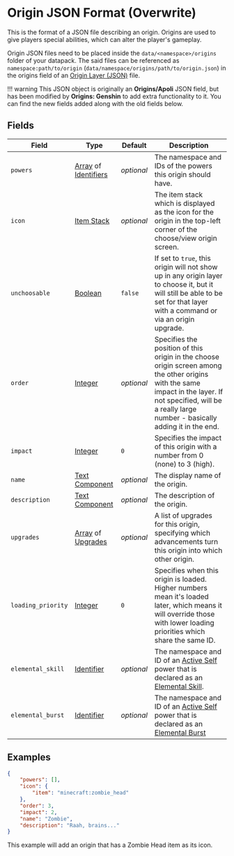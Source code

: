 # Origin JSON Format (Overwrite)
This is the format of a JSON file describing an origin. Origins are used to give players special abilities, which can alter the player's gameplay.

Origin JSON files need to be placed inside the `data/<namespace>/origins` folder of your datapack. The said files can be referenced as `namespace:path/to/origin` (`data/namespace/origins/path/to/origin.json`) in the origins field of an [Origin Layer (JSON)](https://origins.readthedocs.io/en/latest/json/origin_layer/) file.

!!! warning 
    This JSON object is originally an **Origins/Apoli** JSON field, but has been modified by **Origins: Genshin** to add extra functionality to it. You can find the new fields added along with the old fields below.

## Fields
| Field   | Type | Default    | Description |
|---------|------|------------|-------------|
|`powers`           |[Array](https://origins.readthedocs.io/en/latest/types/data_types/array/) of [Identifiers](https://origins.readthedocs.io/en/latest/types/data_types/identifier/)|*optional*|The namespace and IDs of the powers this origin should have.|
|`icon`             |[Item Stack](https://origins.readthedocs.io/en/latest/types/data_types/item_stack/)|*optional*|The item stack which is displayed as the icon for the origin in the top-left corner of the choose/view origin screen.|
|`unchoosable`      |[Boolean](https://origins.readthedocs.io/en/latest/types/data_types/boolean/)|`false`|If set to `true`, this origin will not show up in any origin layer to choose it, but it will still be able to be set for that layer with a command or via an origin upgrade.|
|`order`            |[Integer](<https://origins.readthedocs.io/en/latest/types/data_types/integer/>)|*optional*|Specifies the position of this origin in the choose origin screen among the other origins with the same impact in the layer. If not specified, will be a really large number - basically adding it in the end.|
|`impact`           |[Integer](<https://origins.readthedocs.io/en/latest/types/data_types/integer/>)|`0`|Specifies the impact of this origin with a number from 0 (none) to 3 (high).|
|`name`             |[Text Component](https://origins.readthedocs.io/en/latest/types/data_types/text_component/)|*optional*|The display name of the origin.|
|`description`      |[Text Component](https://origins.readthedocs.io/en/latest/types/data_types/text_component/)|*optional*|The description of the origin.|
|`upgrades`         |[Array](https://origins.readthedocs.io/en/latest/types/data_types/array/) of [Upgrades](https://origins.readthedocs.io/en/latest/json/upgrade/)|*optional*|A list of upgrades for this origin, specifying which advancements turn this origin into which other origin.|
|`loading_priority` |[Integer](<https://origins.readthedocs.io/en/latest/types/data_types/integer/>)|`0`|Specifies when this origin is loaded. Higher numbers mean it's loaded later, which means it will override those with lower loading priorities which share the same ID.|
|`elemental_skill`|[Identifier](https://origins.readthedocs.io/en/latest/types/data_types/identifier/)|*optional*|The namespace and ID of an [Active Self](../power_types/active_self.md) power that is declared as an [Elemental Skill](../data_types/elemental_skill.md).|
|`elemental_burst`|[Identifier](https://origins.readthedocs.io/en/latest/types/data_types/identifier/)|*optional*|The namespace and ID of an [Active Self](../power_types/active_self.md) power that is declared as an [Elemental Burst](../data_types/elemental_burst.md)|

## Examples
```json
{
    "powers": [],
    "icon": {
        "item": "minecraft:zombie_head"
    },
    "order": 3,
    "impact": 2,
    "name": "Zombie",
    "description": "Raah, brains..."
}
```
This example will add an origin that has a Zombie Head item as its icon.